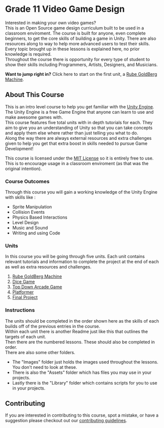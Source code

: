# Grade 11 Video Game Design

Interested in making your own video games?\
This is an Open Source game design curriculum built to be used in a classroom enviroment. The course is built for anyone, even complete beginners, to get the core skills of building a game in Unity. There are also resources along to way to help more advanced users to test their skills.\
Every topic brought up in these lessons is explained here, no prior knowledge is required.\
Throughout the course there is opportunity for every type of student to show their skills including Programmers, Artists, Designers, and Musicians.

**Want to jump right in?** Click here to start on the first unit, a [Rube GoldBerg Machine](./1%20Rube%20GoldBerg%20Machine).

## About This Course

This is an intro level course to help you get familiar with the [Unity Engine](https://unity.com/).\
The Unity Engine is a free Game Engine that anyone can learn to use and make awesome games with.\
This course features five total units with in depth tutorials for each. They aim to give you an understanding of Unity so that you can take concepts and apply them else where rather than just telling you what to do.\
Along the way there are always external resources and extra challenges given to help you get that extra boost in skills needed to pursue Game Development!

This course is licensed under the [MIT License](License.md) so it is entirely free to use.\
This is to encourage usage in a classroom enviroment (as that was the original intention).
 
### Course Outcomes

Through this course you will gain a working knowledge of the Unity Engine with skills like :

* Sprite Manipulation
* Collision Events
* Physics Based Interactions
* Level Design
* Music and Sound
* Writing and using Code
	
### Units

In this course you will be going through five units. Each unit contains relevant tutorials and information to complete the project at the end of each as well as extra resources and challenges.
	
1. [Rube GoldBerg Machine](./1%20Rube%20GoldBerg%20Machine)
1. [Dice Game](./2%20Dice%20Game)
1. [Top Down Arcade Game](./3%20Top%20Down%20Arcade)
1. [Platformer](./4%20Platformer)
1. [Final Project](./5%20Final%20Project)

### Instructions 

The units should be completed in the order shown here as the skills of each builds off of the previous entries in the course.\
Within each unit there is another Readme just like this that outlines the targets of each unit.\
Then there are the numbered lessons. These should also be completed in order.\
There are also some other folders. 
* The "Images" folder just holds the images used throughout the lessons. You don't need to look at these.
* There is also the "Assets" folder which has files you may use in your projects.
* Lastly there is the "Library" folder which contains scripts for you to use in your projects.

## Contributing

If you are interested in contributing to this course, spot a mistake, or have a suggestion please checkout out our [contributing guidelines](CONTRIBUTING.md).
